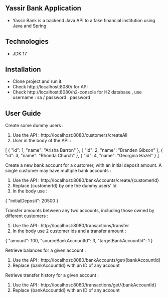 <h2>Yassir Bank Application</h2>

- Yassir Bank is a backend Java API to a fake financial institution using Java and Spring

<h2>Technologies</h2>

- JDK 17

<h2>Installation</h2>

- Clone project and run it.
- Check http://localhost:8080/ for API
- Check http://localhost:8080/h2-console for H2 database  , use username : sa / password : password

<h2>User Guide</h2>

Create some dummy users :

1) Use the API : http://localhost:8080/customers/createAll
2) User in the body of the API :

[
    {
        "id": 1,
        "name": "Arisha Barron"
    },
    {
        "id": 2,
        "name": "Branden Gibson"
    },
    {
        "id": 3,
        "name": "Rhonda Church"
    },
    {
        "id": 4,
        "name": "Georgina Hazel"
    }
]

Create a new bank account for a customer, with an initial deposit amount. A
single customer may have multiple bank accounts :

1) Use the API : http://localhost:8080/bankAccounts/create/{customerId}
2) Replace {customerId} by one the dummy users' Id
3) In the body use :

{
    "initialDeposit": 20500
}

Transfer amounts between any two accounts, including those owned by
different customers :

1) Use the API : http://localhost:8080/transactions/transfer
2) In the body use 2 customer ids and a transfer amount :

{
    "amount": 100,
    "sourceBankAccountId": 3,
    "targetBankAccountId": 1
}

Retrieve balances for a given account :

1) Use the API : http://localhost:8080/bankAccounts/get/{bankAccountId}
2) Replace {bankAccountId} with an ID of any account

Retrieve transfer history for a given account :

1) Use the API : http://localhost:8080/transactions/get/{bankAccountId}
2) Replace {bankAccountId} with an ID of any account







